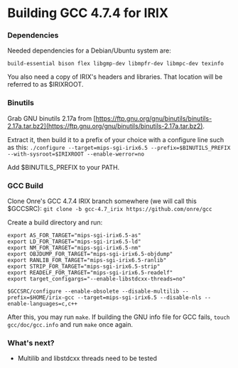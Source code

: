 # Building GCC 4.7.4 for IRIX

### Dependencies

Needed dependencies for a Debian/Ubuntu system are:
```
build-essential bison flex libgmp-dev libmpfr-dev libmpc-dev texinfo
```
You also need a copy of IRIX's headers and libraries. That location will be referred to as $IRIXROOT.

### Binutils

Grab GNU binutils 2.17a from [https://ftp.gnu.org/gnu/binutils/binutils-2.17a.tar.bz2](https://ftp.gnu.org/gnu/binutils/binutils-2.17a.tar.bz2).

Extract it, then build it to a prefix of your choice with a configure line such as this:
`./configure --target=mips-sgi-irix6.5 --prefix=$BINUTILS_PREFIX --with-sysroot=$IRIXROOT --enable-werror=no`

Add $BINUTILS_PREFIX to your PATH.

### GCC Build

Clone Onre's GCC 4.7.4 IRIX branch somewhere (we will call this $GCCSRC):
`git clone -b gcc-4.7_irix https://github.com/onre/gcc`

Create a build directory and run:
```
export AS_FOR_TARGET="mips-sgi-irix6.5-as"
export LD_FOR_TARGET="mips-sgi-irix6.5-ld"
export NM_FOR_TARGET="mips-sgi-irix6.5-nm"
export OBJDUMP_FOR_TARGET="mips-sgi-irix6.5-objdump"
export RANLIB_FOR_TARGET="mips-sgi-irix6.5-ranlib"
export STRIP_FOR_TARGET="mips-sgi-irix6.5-strip"
export READELF_FOR_TARGET="mips-sgi-irix6.5-readelf"
export target_configargs="--enable-libstdcxx-threads=no"

$GCCSRC/configure --enable-obsolete --disable-multilib --prefix=$HOME/irix-gcc --target=mips-sgi-irix6.5 --disable-nls --enable-languages=c,c++
```

After this, you may run `make`. If building the GNU info file for GCC fails, `touch gcc/doc/gcc.info` and run `make` once again.

### What's next?

* Multilib and libstdcxx threads need to be tested
